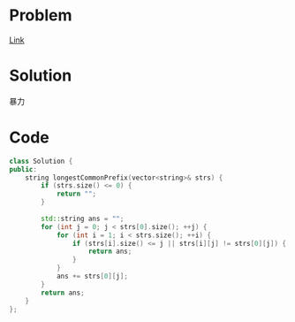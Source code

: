 # Problem
[Link](https://leetcode-cn.com/problems/longest-common-prefix/)

# Solution

暴力

# Code
```cpp
class Solution {
public:
    string longestCommonPrefix(vector<string>& strs) {
        if (strs.size() <= 0) {
            return "";
        }
        
        std::string ans = "";
        for (int j = 0; j < strs[0].size(); ++j) {
            for (int i = 1; i < strs.size(); ++i) {
                if (strs[i].size() <= j || strs[i][j] != strs[0][j]) {
                    return ans;
                }
            }
            ans += strs[0][j];
        }
        return ans;
    }
};
```